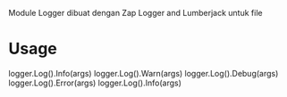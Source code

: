 Module Logger
dibuat dengan Zap Logger and Lumberjack untuk file

# Usage

logger.Log().Info(args)
logger.Log().Warn(args)
logger.Log().Debug(args)
logger.Log().Error(args)
logger.Log().Info(args)

